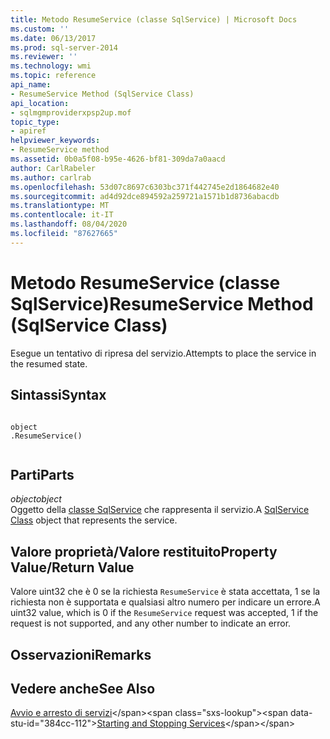 ```yaml
---
title: Metodo ResumeService (classe SqlService) | Microsoft Docs
ms.custom: ''
ms.date: 06/13/2017
ms.prod: sql-server-2014
ms.reviewer: ''
ms.technology: wmi
ms.topic: reference
api_name:
- ResumeService Method (SqlService Class)
api_location:
- sqlmgmproviderxpsp2up.mof
topic_type:
- apiref
helpviewer_keywords:
- ResumeService method
ms.assetid: 0b0a5f08-b95e-4626-bf81-309da7a0aacd
author: CarlRabeler
ms.author: carlrab
ms.openlocfilehash: 53d07c8697c6303bc371f442745e2d1864682e40
ms.sourcegitcommit: ad4d92dce894592a259721a1571b1d8736abacdb
ms.translationtype: MT
ms.contentlocale: it-IT
ms.lasthandoff: 08/04/2020
ms.locfileid: "87627665"
---
```

# <a name="resumeservice-method-sqlservice-class"></a><span data-ttu-id="384cc-102">Metodo ResumeService (classe SqlService)</span><span class="sxs-lookup"><span data-stu-id="384cc-102">ResumeService Method (SqlService Class)</span></span>
  <span data-ttu-id="384cc-103">Esegue un tentativo di ripresa del servizio.</span><span class="sxs-lookup"><span data-stu-id="384cc-103">Attempts to place the service in the resumed state.</span></span>  
  
## <a name="syntax"></a><span data-ttu-id="384cc-104">Sintassi</span><span class="sxs-lookup"><span data-stu-id="384cc-104">Syntax</span></span>  
  
```  
  
object  
.ResumeService()  
  
```  
  
## <a name="parts"></a><span data-ttu-id="384cc-105">Parti</span><span class="sxs-lookup"><span data-stu-id="384cc-105">Parts</span></span>  
 <span data-ttu-id="384cc-106">*object*</span><span class="sxs-lookup"><span data-stu-id="384cc-106">*object*</span></span>  
 <span data-ttu-id="384cc-107">Oggetto della [classe SqlService](sqlservice-class.md) che rappresenta il servizio.</span><span class="sxs-lookup"><span data-stu-id="384cc-107">A [SqlService Class](sqlservice-class.md) object that represents the service.</span></span>  
  
## <a name="property-valuereturn-value"></a><span data-ttu-id="384cc-108">Valore proprietà/Valore restituito</span><span class="sxs-lookup"><span data-stu-id="384cc-108">Property Value/Return Value</span></span>  
 <span data-ttu-id="384cc-109">Valore uint32 che è 0 se la richiesta `ResumeService` è stata accettata, 1 se la richiesta non è supportata e qualsiasi altro numero per indicare un errore.</span><span class="sxs-lookup"><span data-stu-id="384cc-109">A uint32 value, which is 0 if the `ResumeService` request was accepted, 1 if the request is not supported, and any other number to indicate an error.</span></span>  
  
## <a name="remarks"></a><span data-ttu-id="384cc-110">Osservazioni</span><span class="sxs-lookup"><span data-stu-id="384cc-110">Remarks</span></span>  
  
## <a name="see-also"></a><span data-ttu-id="384cc-111">Vedere anche</span><span class="sxs-lookup"><span data-stu-id="384cc-111">See Also</span></span>  
 <span data-ttu-id="384cc-112">[Avvio e arresto di servizi](https://technet.microsoft.com/library/ms174886\(v=sql.105\).aspx)</span><span class="sxs-lookup"><span data-stu-id="384cc-112">[Starting and Stopping Services](https://technet.microsoft.com/library/ms174886\(v=sql.105\).aspx)</span></span>  
  
  
